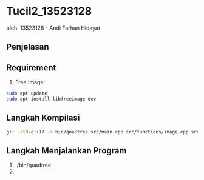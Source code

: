 # Tucil2_13523128

oleh: 13523128 - Andi Farhan Hidayat

## Penjelasan

## Requirement

1. Free Image:

```bash
sudo apt update
sudo apt install libfreeimage-dev
```

## Langkah Kompilasi

```bash
g++ -std=c++17 -o bin/quadtree src/main.cpp src/functions/image.cpp src/model/quadtree.cpp src/functions/calc_error.cpp -lfreeimage
```

## Langkah Menjalankan Program
1. ./bin/quadtree
2. 